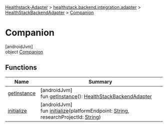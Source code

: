 
[Healthstack-Adapter](../../../../healthstack-adapter.html) > [healthstack.backend.integration.adapter](../../index.html) > [HealthStackBackendAdapter](../index.html) > [Companion](index.html)



# Companion



[androidJvm]\
object [Companion](index.html)



## Functions


| Name | Summary |
|---|---|
| [getInstance](get-instance.html) | [androidJvm]<br>fun [getInstance](get-instance.html)(): [HealthStackBackendAdapter](../index.html) |
| [initialize](initialize.html) | [androidJvm]<br>fun [initialize](initialize.html)(platformEndpoint: [String](https://kotlinlang.org/api/latest/jvm/stdlib/kotlin/-string/index.html), researchProjectId: [String](https://kotlinlang.org/api/latest/jvm/stdlib/kotlin/-string/index.html)) |

